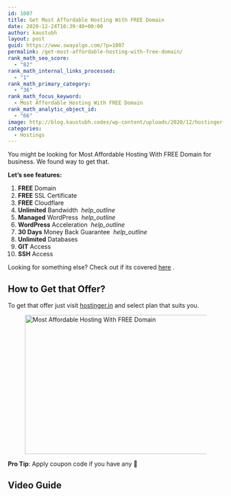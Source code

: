 ```yaml
---
id: 1007
title: Get Most Affordable Hosting With FREE Domain
date: 2020-12-24T16:39:40+00:00
author: kaustubh
layout: post
guid: https://www.swayalgo.com/?p=1007
permalink: /get-most-affordable-hosting-with-free-domain/
rank_math_seo_score:
  - "82"
rank_math_internal_links_processed:
  - "1"
rank_math_primary_category:
  - "36"
rank_math_focus_keyword:
  - Most Affordable Hosting With FREE Domain
rank_math_analytic_object_id:
  - "66"
image: http://blog.kaustubh.codes/wp-content/uploads/2020/12/hostinger-1200x675.png
categories:
  - Hostings
---
```

You might be looking for Most Affordable Hosting With FREE Domain for business. We found way to get that. 

**Let&#8217;s see features:**

  1. **FREE** Domain
  2. **FREE** SSL Certificate
  3. **FREE** Cloudflare
  4. **Unlimited** Bandwidth &nbsp;_help_outline_
  5. **Managed** WordPress &nbsp;_help_outline_
  6. **WordPress** Acceleration &nbsp;_help_outline_
  7. **30 Days** Money Back Guarantee &nbsp;_help_outline_
  8. **Unlimited** Databases
  9. **GIT** Access &nbsp;
 10. **SSH** Access

Looking for something else? Check out if its covered <a aria-label="here (opens in a new tab)" href="https://www.swayalgo.com/hostinger/" target="_blank" rel="noreferrer noopener sponsored" class="rank-math-link">here</a> .

## How to Get that Offer?

To get that offer just visit <a aria-label="hostinger.in (opens in a new tab)" href="https://www.swayalgo.com/hostinger/" target="_blank" rel="noreferrer noopener sponsored" class="rank-math-link">hostinger.in</a> and select plan that suits you.<figure class="wp-block-image size-large">

<img loading="lazy" width="1012" height="324" src="http://blog.kaustubh.codes/wp-content/uploads/2020/12/image-4.png" alt="Most Affordable Hosting With FREE Domain" class="wp-image-1008" srcset="https://blog.kaustubh.codes/wp-content/uploads/2020/12/image-4.png 1012w, https://blog.kaustubh.codes/wp-content/uploads/2020/12/image-4-300x96.png 300w, https://blog.kaustubh.codes/wp-content/uploads/2020/12/image-4-768x246.png 768w" sizes="(max-width: 1012px) 100vw, 1012px" /> </figure> 

**Pro Tip**: Apply coupon code if you have any 🙂

## Video Guide<figure class="wp-block-embed is-type-video is-provider-youtube wp-block-embed-youtube wp-embed-aspect-16-9 wp-has-aspect-ratio">

<div class="wp-block-embed__wrapper">
</div></figure>
